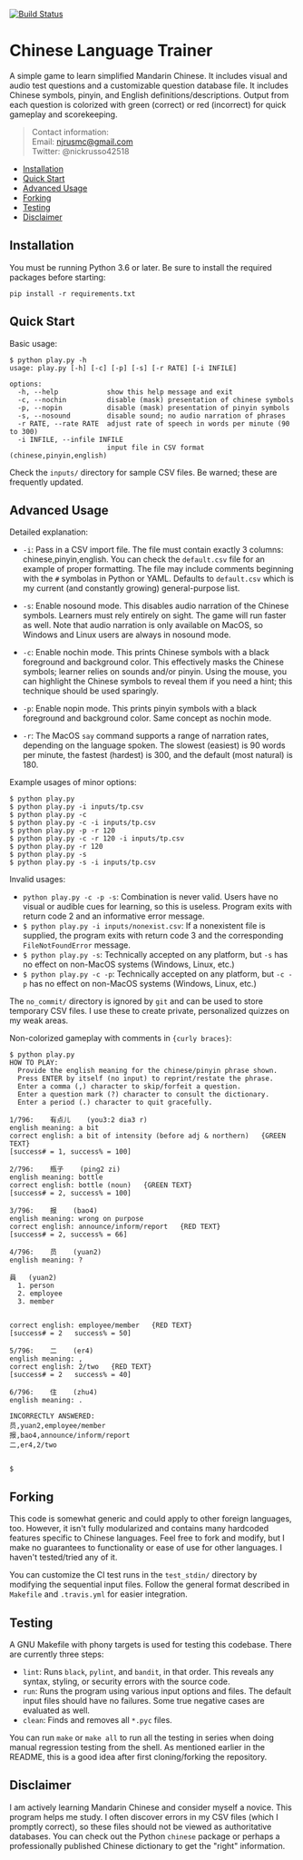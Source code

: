 [![Build Status](
https://app.travis-ci.com/nickrusso42518/zhong.svg?branch=master)](
https://app.travis-ci.com/nickrusso42518/zhong)

# Chinese Language Trainer
A simple game to learn simplified Mandarin Chinese. It includes visual and
audio test questions and a customizable question database file. It includes
Chinese symbols, pinyin, and English definitions/descriptions. Output from
each question is colorized with green (correct) or red (incorrect) for
quick gameplay and scorekeeping.

> Contact information:\
> Email:    njrusmc@gmail.com\
> Twitter:  @nickrusso42518

  * [Installation](#installation)
  * [Quick Start](#quick-start)
  * [Advanced Usage](#advanced-usage)
  * [Forking](#forking)
  * [Testing](#testing)
  * [Disclaimer](#disclaimer)

## Installation
You must be running Python 3.6 or later.
Be sure to install the required packages before starting:
```
pip install -r requirements.txt
```

## Quick Start

Basic usage:
```
$ python play.py -h
usage: play.py [-h] [-c] [-p] [-s] [-r RATE] [-i INFILE]

options:
  -h, --help            show this help message and exit
  -c, --nochin          disable (mask) presentation of chinese symbols
  -p, --nopin           disable (mask) presentation of pinyin symbols
  -s, --nosound         disable sound; no audio narration of phrases
  -r RATE, --rate RATE  adjust rate of speech in words per minute (90 to 300)
  -i INFILE, --infile INFILE
                        input file in CSV format (chinese,pinyin,english)
```

Check the `inputs/` directory for sample CSV files. Be warned; these
are frequently updated.

## Advanced Usage
Detailed explanation:
  * `-i`: Pass in a CSV import file. The file must contain exactly 3 columns:
          chinese,pinyin,english. You can check the `default.csv` file for an
          example of proper formatting. The file may include comments beginning
          with the `#` symbolas in Python or YAML. Defaults to `default.csv`
          which is my current (and constantly growing) general-purpose list.

  * `-s`: Enable nosound mode. This disables audio narration of the Chinese
          symbols. Learners must rely entirely on sight. The game will
          run faster as well. Note that audio narration is only available
          on MacOS, so Windows and Linux users are always in nosound mode.

  * `-c`: Enable nochin mode. This prints Chinese symbols with a black
          foreground and background color. This effectively masks the Chinese
          symbols; learner relies on sounds and/or pinyin. Using
          the mouse, you can highlight the Chinese symbols to reveal them if
          you need a hint; this technique should be used sparingly.

  * `-p`: Enable nopin mode. This prints pinyin symbols with a black
          foreground and background color. Same concept as nochin mode.

  * `-r`: The MacOS `say` command supports a range of narration rates,
          depending on the language spoken. The slowest (easiest) is 90
          words per minute, the fastest (hardest) is 300, and the default
          (most natural) is 180.

Example usages of minor options:
```
$ python play.py
$ python play.py -i inputs/tp.csv
$ python play.py -c
$ python play.py -c -i inputs/tp.csv
$ python play.py -p -r 120
$ python play.py -c -r 120 -i inputs/tp.csv
$ python play.py -r 120
$ python play.py -s
$ python play.py -s -i inputs/tp.csv
```

Invalid usages:
  * `python play.py -c -p -s`: Combination is never valid. Users have
    no visual or audible cues for learning, so this is useless. Program
    exits with return code 2 and an informative error message.
  * `$ python play.py -i inputs/nonexist.csv`: If a nonexistent file
    is supplied, the program exits with return code 3 and the corresponding
    `FileNotFoundError` message.
  * `$ python play.py -s`: Technically accepted on any platform,
    but `-s` has no effect on non-MacOS systems (Windows, Linux, etc.)
  * `$ python play.py -c -p`: Technically accepted on any platform,
    but `-c -p` has no effect on non-MacOS systems (Windows, Linux, etc.)

The `no_commit/` directory is ignored by `git` and can be used to
store temporary CSV files. I use these to create private, personalized
quizzes on my weak areas.

Non-colorized gameplay with comments in `{curly braces}`:
```
$ python play.py
HOW TO PLAY:
  Provide the english meaning for the chinese/pinyin phrase shown.
  Press ENTER by itself (no input) to reprint/restate the phrase.
  Enter a comma (,) character to skip/forfeit a question.
  Enter a question mark (?) character to consult the dictionary.
  Enter a period (.) character to quit gracefully.

1/796:    有点儿    (you3:2 dia3 r)
english meaning: a bit
correct english: a bit of intensity (before adj & northern)   {GREEN TEXT}
[success# = 1, success% = 100]

2/796:    瓶子    (ping2 zi)
english meaning: bottle
correct english: bottle (noun)   {GREEN TEXT}
[success# = 2, success% = 100]

3/796:    报    (bao4)
english meaning: wrong on purpose
correct english: announce/inform/report   {RED TEXT}
[success# = 2, success% = 66]

4/796:    员    (yuan2)
english meaning: ?

員   (yuan2)
  1. person
  2. employee
  3. member


correct english: employee/member   {RED TEXT}
[success# = 2   success% = 50]

5/796:    二    (er4)
english meaning: ,
correct english: 2/two   {RED TEXT}
[success# = 2   success% = 40]

6/796:    住    (zhu4)
english meaning: .

INCORRECTLY ANSWERED:
员,yuan2,employee/member
报,bao4,announce/inform/report
二,er4,2/two


$
```

## Forking
This code is somewhat generic and could apply to other foreign
languages, too. However, it isn't fully modularized and contains
many hardcoded features specific to Chinese languages. Feel free to
fork and modify, but I make no guarantees to functionality or
ease of use for other languages. I haven't tested/tried any of it.

You can customize the CI test runs in the `test_stdin/` directory
by modifying the sequential input files. Follow the general format
described in `Makefile` and `.travis.yml` for easier integration.

## Testing
A GNU Makefile with phony targets is used for testing this codebase.
There are currently three steps:
  * `lint`: Runs `black`, `pylint`, and `bandit`, in that order. This
    reveals any syntax, styling, or security errors with the source code.
  * `run`: Runs the program using various input options and files.
    The default input files should have no failures. Some true negative
    cases are evaluated as well.
  * `clean`: Finds and removes all `*.pyc` files.

You can run `make` or `make all` to run all the testing in series when doing
manual regression testing from the shell. As mentioned earlier in the README,
this is a good idea after first cloning/forking the repository.

## Disclaimer
I am actively learning Mandarin Chinese and consider myself a novice. This
program helps me study. I often discover errors in my CSV files (which I
promptly correct), so these files should not be viewed as authoritative
databases. You can check out the Python `chinese` package or perhaps a
professionally published Chinese dictionary to get the "right" information.
